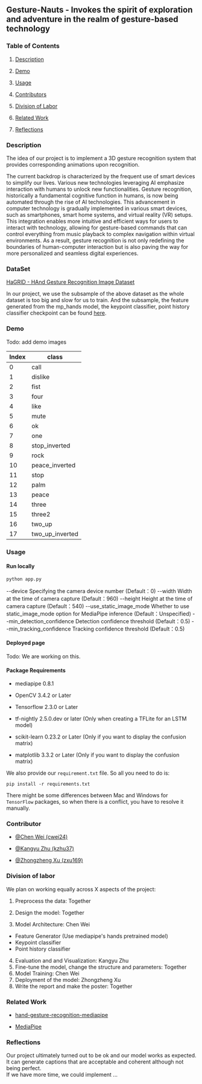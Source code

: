 ## Gesture-Nauts - Invokes the spirit of exploration and adventure in the realm of gesture-based technology

### Table of Contents

1. [Description](#description)

2. [Demo](#demo)

3. [Usage](#usage)

4. [Contributors](#contributors)

5. [Division of Labor](#division-of-labor)

6. [Related Work](#related-work)

7. [Reflections](#reflections)

### Description

The idea of our project is to implement a 3D gesture recognition system that provides corresponding animations upon recognition.

The current backdrop is characterized by the frequent use of smart devices to simplify our lives. Various new technologies leveraging AI emphasize interaction with humans to unlock new functionalities. Gesture recognition, historically a fundamental cognitive function in humans, is now being automated through the rise of AI technologies. This advancement in computer technology is gradually implemented in various smart devices, such as smartphones, smart home systems, and virtual reality (VR) setups. This integration enables more intuitive and efficient ways for users to interact with technology, allowing for gesture-based commands that can control everything from music playback to complex navigation within virtual environments. As a result, gesture recognition is not only redefining the boundaries of human-computer interaction but is also paving the way for more personalized and seamless digital experiences.

### DataSet

[HaGRID - HAnd Gesture Recognition Image Dataset](https://www.kaggle.com/datasets/kapitanov/hagrid)

In our project, we use the subsample of the above dataset as the whole dataset is too big and slow for us to train. And the subsample, the feature generated from the mp_hands model, the keypoint classifier, point history classifier checkpoint can be found [here](https://drive.google.com/drive/folders/1EXHr-K1pcXEE_w2RdjumaqSaftNocv1W?usp=drive_link).

### Demo

Todo: add demo images

| Index | class           |
| ----- | --------------- |
| 0     | call            |
| 1     | dislike         |
| 2     | fist            |
| 3     | four            |
| 4     | like            |
| 5     | mute            |
| 6     | ok              |
| 7     | one             |
| 8     | stop_inverted   |
| 9     | rock            |
| 10    | peace_inverted  |
| 11    | stop            |
| 12    | palm            |
| 13    | peace           |
| 14    | three           |
| 15    | three2          |
| 16    | two_up          |
| 17    | two_up_inverted |

### Usage

#### Run locally

```
python app.py
```

--device
Specifying the camera device number (Default：0)
--width
Width at the time of camera capture (Default：960)
--height
Height at the time of camera capture (Default：540)
--use_static_image_mode
Whether to use static_image_mode option for MediaPipe inference (Default：Unspecified)
--min_detection_confidence
Detection confidence threshold (Default：0.5)
--min_tracking_confidence
Tracking confidence threshold (Default：0.5)

#### Deployed page

Todo:
We are working on this.

#### Package Requirements

- mediapipe 0.8.1

- OpenCV 3.4.2 or Later

- Tensorflow 2.3.0 or Later

- tf-nightly 2.5.0.dev or later (Only when creating a TFLite for an LSTM model)

- scikit-learn 0.23.2 or Later (Only if you want to display the confusion matrix)

- matplotlib 3.3.2 or Later (Only if you want to display the confusion matrix)

We also provide our `requirement.txt` file. So all you need to do is:

```
pip install -r requirements.txt
```

There might be some differences between Mac and Windows for `TensorFlow` packages, so when there is a conflict, you have to resolve it manually.

### Contributor

- [@Chen Wei (cwei24)](https://github.com/MRSA-J)

- [@Kangyu Zhu (kzhu37)](https://github.com/)

- [@Zhongzheng Xu (zxu169)](https://github.com/lebretou)

### Division of labor

We plan on working equally across X aspects of the project:

1. Preprocess the data: Together

2. Design the model: Together

3. Model Architecture: Chen Wei

- Feature Generator (Use mediapipe's hands pretrained model)
- Keypoint classifier
- Point history classifier

4. Evaluation and and Visualization: Kangyu Zhu
5. Fine-tune the model, change the structure and parameters: Together
6. Model Training: Chen Wei
7. Deployment of the model: Zhongzheng Xu
8. Write the report and make the poster: Together

### Related Work

- [hand-gesture-recognition-mediapipe](https://github.com/kinivi/hand-gesture-recognition-mediapipe/blob/main/README.md)

- [MediaPipe](https://developers.google.com/mediapipe)

### Reflections

Our project ultimately turned out to be ok and our model works as expected. It can generate captions that are acceptable and coherent although not being perfect. <br>
If we have more time, we could implement ...
